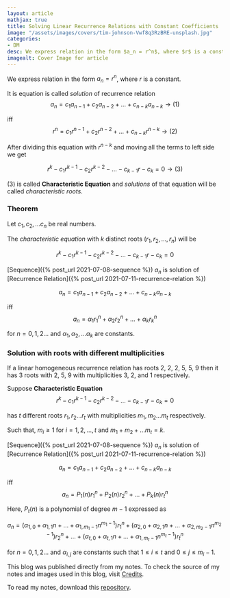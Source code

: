 ```yaml
---
layout: article
mathjax: true
title: Solving Linear Recurrence Relations with Constant Coefficients
image: "/assets/images/covers/tim-johnson-Vwf8q3RzBRE-unsplash.jpg"
categories:
- DM
desc: We express relation in the form $a_n = r^n$, where $r$ is a constant. 
imagealt: Cover Image for article
---
```


We express relation in the form $a_n = r^n$, where $r$ is a constant.
























































































































































































































































































































































































































It is equation is called *solution* of recurrence relation
$$a_n = c_1 a_{n-1} + c_2 a_{n-2} + \dots + c_{n-k} a_{n-k} \to (1)$$
























































































































































































































































































































































































































iff
$$r^n = c_1 r^{n-1} + c_2 r^{n-2} + \dots + c_{n-k} r^{n-k} \to (2)$$
























































































































































































































































































































































































































After dividing this equation with $r^{n-k}$ and moving all the terms to left side we get
























































































































































































































































































































































































































$$r^k - c_1 r^{k-1} - c_2 r^{k-2} - \dots - c_{k-1}r - c_{k}=0 \to (3)$$

























































































































































































































































































































































































































$(3)$ is called <b>Characteristic Equation</b> and *solutions* of that equation will be called *characteristic roots*.

























































































































































































































































































































































































































### Theorem
Let $c_1, c_2, \dots c_n$ be real numbers.
























































































































































































































































































































































































































The *characteristic equation* with $k$ distinct roots ($r_1, r_2, \dots ,r_n$) will be
























































































































































































































































































































































































































$$r^k - c_1 r^{k-1} - c_2 r^{k-2} - \dots - c_{k-1}r - c_{k}=0$$
























































































































































































































































































































































































































[Sequence]({% post_url 2021-07-08-sequence %}) ${a_n}$ is solution of [Recurrence Relation]({% post_url 2021-07-11-recurrence-relation %})
























































































































































































































































































































































































































$$a_n = c_1 a_{n-1} + c_2 a_{n-2} + \dots + c_{n-k} a_{n-k}$$
























































































































































































































































































































































































































iff
$$a_n = \alpha_1 r_1^n + \alpha_2 r_2^n + \dots + \alpha_k r_k^n$$
























































































































































































































































































































































































































for $n=0, 1, 2 \dots$ and $\alpha_1, \alpha_2, \dots \alpha_k$ are constants.

























































































































































































































































































































































































































### Solution with roots with different multiplicities
If a linear homogeneous recurrence relation has roots 2, 2, 2, 5, 5, 9 then it has 3 roots with 2, 5, 9 with multiplicities 3, 2, and 1 respectively.

Suppose <b>Characteristic Equation</b> 
$$r^k - c_1 r^{k-1} - c_2 r^{k-2} - \dots - c_{k-1}r - c_{k}=0$$
























































































































































































































































































































































































































has $t$ different roots $r_1, r_2 \dots r_t$ with multiplicities $m_1, m_2 \dots m_t$ respectively.
























































































































































































































































































































































































































Such that, $m_i \ge 1$ for $i=1, 2, \dots , t$ and $m_1 + m_2 + \dots m_t = k$.

























































































































































































































































































































































































































[Sequence]({% post_url 2021-07-08-sequence %}) ${a_n}$ is solution of [Recurrence Relation]({% post_url 2021-07-11-recurrence-relation %})
























































































































































































































































































































































































































$$a_n = c_1 a_{n-1} + c_2 a_{n-2} + \dots + c_{n-k} a_{n-k}$$
























































































































































































































































































































































































































iff
$$a_n = P_1(n) r_1^n + P_2(n) r_2^n + \dots + P_k(n) r_t^n$$
























































































































































































































































































































































































































Here, $P_t(n)$ is a polynomial of degree $m-1$ expressed as
























































































































































































































































































































































































































$$a_n = (\alpha_{1,0} +  \alpha_{1,1}n + \dots + \alpha_{1, m_1-1}n^{m_1-1}) r_1^n + (\alpha_{2,0} +  \alpha_{2,1}n + \dots + \alpha_{2, m_2-1}n^{m_2-1}) r_2^n + \dots + (\alpha_{t,0} +  \alpha_{t,1}n + \dots + \alpha_{1, m_t-1}n^{m_t-1}) r_t^n$$

























































































































































































































































































































































































































for $n=0, 1, 2 \dots$ and $\alpha_{i, j}$ are constants such that $1 \le i \le t$ and $0 \le j \le m_i -1$.

























































































































































































































































































































































































































This blog was published directly from my notes.
To check the source of my notes and images used in this blog, visit <a href="/credits.html" target="_blank">Credits</a>.

To read my notes, download this <a href="https://github.com/bovem/CS" target="blank">repository</a>.